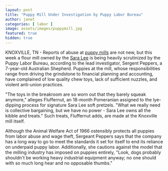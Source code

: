 ```yaml
---
layout: post
title: "Puppy Mill Under Investigation by Puppy Labor Bureau"
author: janet
categories: [ labor ]
image: assets/images/puppymill.jpg
featured: true
hidden: true
---
```


KNOXVILLE, TN - Reports of abuse at [puppy mills](https://www.huffpost.com/entry/shut-down-puppy-mills_b_9692722) are not new, but this week a flour mill owned by the [Sara Lee](https://en.wikipedia.org/wiki/Sara_Lee_Corporation) is being heavily scrutinized by the Puppy Labor Bureau, according to the lead investigator, Sergent Peppers, a 7-year-old Australian Shepherd. Puppies at the mill, whose responsibilities range from driving the grindstone to financial planning and accounting, have complained of low quality chew toys, lack of sufficient nuzzles, and violent anti-union practices.

"The toys in the breakroom are so worn out that they barely squeak anymore," alleges Fluffernut, an 18-month Pomeranian assigned to the lye-dipping process for signature Sara Lee soft pretzels. "What we really need is collective bargaining, but we have no power - Sara Lee owns all the kibble and treats." Such treats, Fluffernut adds, are made at the Knoxville mill itself. 

Although the Animal Welfare Act of 1966 ostensibly protects all puppies from labor abuse and wage theft, Sergeant Peppers says that the company has a long way to go to meet the standards it set for itself to end its reliance on underpaid puppy labor. Additionally, she cautions against the model that the milling industry has imposed on puppies entirely, "Look, dogs probably shouldn't be working heavy industrial equipment anyway; no one should with so much long hear and no opposable thumbs."
